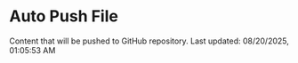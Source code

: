 # Auto Push File

Content that will be pushed to GitHub repository.
Last updated: 08/20/2025, 01:05:53 AM